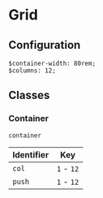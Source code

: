 # Grid

## Configuration

```
$container-width: 80rem;
$columns: 12;
```

## Classes

### Container

`container`

| Identifier     | Key |
|----------------|-----|
| `col`         | `1` - `12` |
| `push`         | `1` - `12` |

